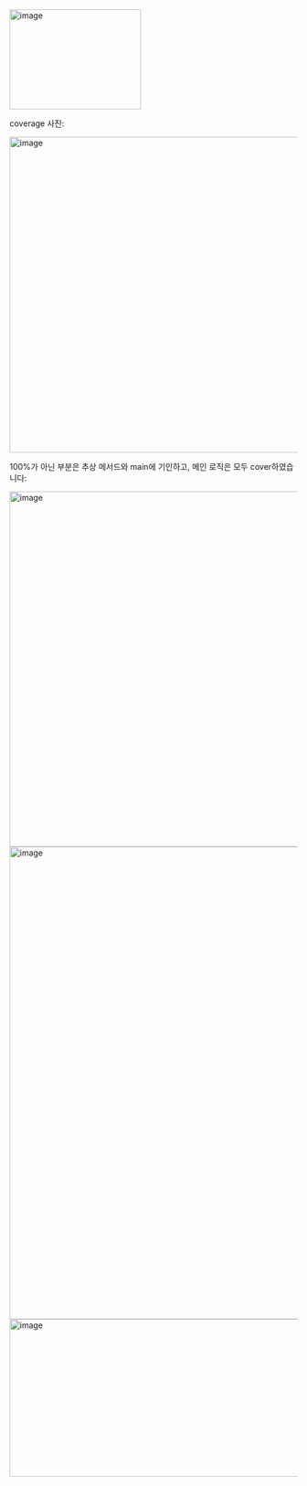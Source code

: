 <img width="230" height="175" alt="image" src="https://github.com/user-attachments/assets/28b2f907-ea09-479f-8679-35a297d56742" />


coverage 사진:

<img width="713" height="553" alt="image" src="https://github.com/user-attachments/assets/f8a00e76-2dd3-403c-8498-5bbfe418b608" />


100%가 아닌 부분은 추상 메서드와 main에 기인하고, 메인 로직은 모두 cover하였습니다:

<img width="717" height="622" alt="image" src="https://github.com/user-attachments/assets/e171ffbf-5ace-4aeb-bcb2-4b70b46009ab" />
<img width="837" height="827" alt="image" src="https://github.com/user-attachments/assets/6d681535-205c-4e69-bed9-4d240e4e67f6" />
<img width="752" height="276" alt="image" src="https://github.com/user-attachments/assets/c407376c-e200-4a67-815c-9b2b7639e48d" />
